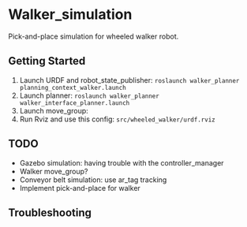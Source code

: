 # Walker_simulation

Pick-and-place simulation for wheeled walker robot.

## Getting Started

1. Launch URDF and robot_state_publisher: ```roslaunch walker_planner planning_context_walker.launch```
2. Launch planner: ```roslaunch walker_planner walker_interface_planner.launch```
3. Launch move_group: 
4. Run Rviz and use this config: ```src/wheeled_walker/urdf.rviz```

## TODO 

- Gazebo simulation: having trouble with the controller_manager
- Walker move_group?
- Conveyor belt simulation: use ar_tag tracking
- Implement pick-and-place for walker

## Troubleshooting

